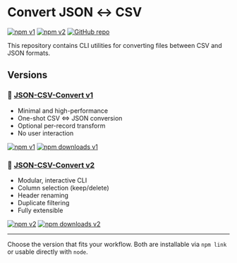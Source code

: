# Convert JSON ↔ CSV

[![npm v1](https://img.shields.io/npm/v/json-csv-convert-v1?label=json-csv-convert-v1&color=0d6efd)](https://www.npmjs.com/package/json-csv-convert-v1)
[![npm v2](https://img.shields.io/npm/v/json-csv-convert-v2?label=json-csv-convert-v2&color=6f42c1)](https://www.npmjs.com/package/json-csv-convert-v2)
[![GitHub repo](https://img.shields.io/badge/github-haz3y0ne%2Fjson--csv--convert-181717?logo=github)](https://github.com/haz3y0ne/json-csv-convert)

This repository contains CLI utilities for converting files between CSV and JSON formats.

## Versions

### 🔹 [JSON-CSV-Convert v1](./v1/)

- Minimal and high-performance  
- One-shot CSV <=> JSON conversion  
- Optional per-record transform  
- No user interaction

[![npm v1](https://img.shields.io/npm/v/json-csv-convert-v1?color=0d6efd)](https://www.npmjs.com/package/json-csv-convert-v1)
[![npm downloads v1](https://img.shields.io/npm/dw/json-csv-convert-v1?label=weekly%20downloads&color=0d6efd)](https://www.npmjs.com/package/json-csv-convert-v1)

### 🔹 [JSON-CSV-Convert v2](./v2/)

- Modular, interactive CLI  
- Column selection (keep/delete)  
- Header renaming  
- Duplicate filtering  
- Fully extensible

[![npm v2](https://img.shields.io/npm/v/json-csv-convert-v2?color=6f42c1)](https://www.npmjs.com/package/json-csv-convert-v2)
[![npm downloads v2](https://img.shields.io/npm/dw/json-csv-convert-v2?label=weekly%20downloads&color=6f42c1)](https://www.npmjs.com/package/json-csv-convert-v2)

---

Choose the version that fits your workflow. Both are installable via `npm link` or usable directly with `node`.

